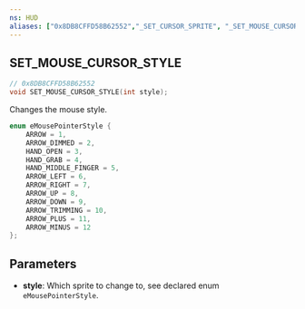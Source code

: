```yaml
---
ns: HUD
aliases: ["0x8DB8CFFD58B62552","_SET_CURSOR_SPRITE", "_SET_MOUSE_CURSOR_SPRITE"]
---
```

## SET_MOUSE_CURSOR_STYLE

```c
// 0x8DB8CFFD58B62552
void SET_MOUSE_CURSOR_STYLE(int style);
```

Changes the mouse style.

```c
enum eMousePointerStyle {
	ARROW = 1,
	ARROW_DIMMED = 2,
	HAND_OPEN = 3,
	HAND_GRAB = 4,
	HAND_MIDDLE_FINGER = 5,
	ARROW_LEFT = 6,
	ARROW_RIGHT = 7,
	ARROW_UP = 8,
	ARROW_DOWN = 9,
	ARROW_TRIMMING = 10,
	ARROW_PLUS = 11,
	ARROW_MINUS = 12
};
```

## Parameters
* **style**: Which sprite to change to, see declared enum `eMousePointerStyle`.

